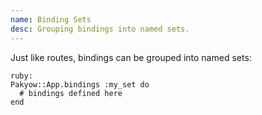 ```yaml
---
name: Binding Sets
desc: Grouping bindings into named sets.
---
```


Just like routes, bindings can be grouped into named sets:

    ruby:
    Pakyow::App.bindings :my_set do
      # bindings defined here
    end
